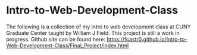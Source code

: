 # Intro-to-Web-Development-Class
The following is a collection of my intro to web development class at CUNY Graduate Center taught by William J Field.
This project is still a work in progress.
Github site can be found here: https://fcastr0.github.io/Intro-to-Web-Development-Class/Final_Project/index.html
